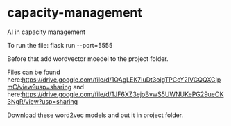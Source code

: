 # capacity-management
AI in capacity management

To run the file: flask run --port=5555

Before that add wordvector moedel to the project folder.

Files can be found here:https://drive.google.com/file/d/1QAgLEK7IuDt3oigTPCcY2IVGQQXCIpmC/view?usp=sharing
and here:https://drive.google.com/file/d/1JF6XZ3ejoBvwS5UWNUKePG29ueOK3NgR/view?usp=sharing

Download these word2vec models and put it in project folder.
